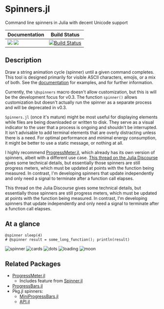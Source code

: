 # Spinners.jl

Command line spinners in Julia with decent Unicode support

| **Documentation** | **Build Status** |
|---|---|
| [![](https://img.shields.io/badge/docs-stable-blue.svg)](https://ashlinharris.github.io/Spinners.jl/stable/) [![](https://img.shields.io/badge/docs-development-blue.svg)](https://ashlinharris.github.io/Spinners.jl/dev/) | [![Build Status](https://github.com/AshlinHarris/Spinners.jl/actions/workflows/ci.yml/badge.svg)](https://github.com/AshlinHarris/Spinners.jl/actions/workflows/ci.yml) |

## Description

Draw a string animation cycle (spinner) until a given command completes.
This tool is designed primarily for visible ASCII characters, emojis, or a mix of both.
See the [documentation](https://ashlinharris.github.io/Spinners.jl/stable/#Examples) for examples, and for further information.

Currently, the `\@spinners` macro doesn't allow customization, but this is will be the development focus for v0.3.
The function `spinner()` allows customization but doesn't actually run the spinner as a separate process and will be deprecated in v0.3.

`Spinners.jl` (once it's mature) might be most useful for displaying elements while files are being downloaded or written to disk.
They serve as a visual indicator to the user that a process is ongoing and shouldn't be interrupted.
It isn't advisable to add terminal elements that are overly distracting unless there is a need.
For optimal performance and minimal energy consumption, it might be better to use a static message, or nothing at all.

I highly recommend [ProgressMeter.jl](https://github.com/timholy/ProgressMeter.jl), which already has its own version of spinners, albeit with a different use case.
[This thread on the Julia Discourse](https://discourse.julialang.org/t/update-stdout-while-a-function-is-running/86285) gives some technical details, but essentially those spinners are still progress meters, which must be updated at points with the function being measured. In contrast, I'm developing spinners that update independently and only need a signal to terminate after a function call elapses.

This thread on the Julia Discourse gives some technical details, but essentially those spinners are still progress meters, which must be updated at points with the function being measured. In contrast, I'm developing spinners that update independently and only need a signal to terminate after a function call elapses.

## At a glance
```
@spinner sleep(4)
# @spinner result = some_long_function(); println(result)
```

![spinner](https://user-images.githubusercontent.com/90787010/186546184-33b4a8af-779a-439b-a41c-ae84cedae4f1.gif)
![cards](https://user-images.githubusercontent.com/90787010/186546176-442681d3-0584-48c0-9452-912c844a5112.gif)
![dots](https://user-images.githubusercontent.com/90787010/186546179-b84beac9-5cc9-485f-a435-2515532ef856.gif)
![loading](https://user-images.githubusercontent.com/90787010/186546182-f2d4e191-c360-4497-b089-46ff442bd568.gif)
![moon](https://user-images.githubusercontent.com/90787010/186546183-81ecd202-eb44-44d0-9ec3-36092af0b0f8.gif)

## Related Packages

- [ProgressMeter.jl](https://github.com/timholy/ProgressMeter.jl)
  - Includes feature from [Spinner.jl](https://github.com/rahulkp220/Spinner.jl)
- [ProgressBars.jl](https://github.com/cloud-oak/ProgressBars.jl)
- Pkg.jl spinners:
  - [MiniProgressBars.jl](https://github.com/JuliaLang/Pkg.jl/blob/master/src/MiniProgressBars.jl)
  - [API.jl](https://github.com/JuliaLang/Pkg.jl/blob/master/src/API.jl)

